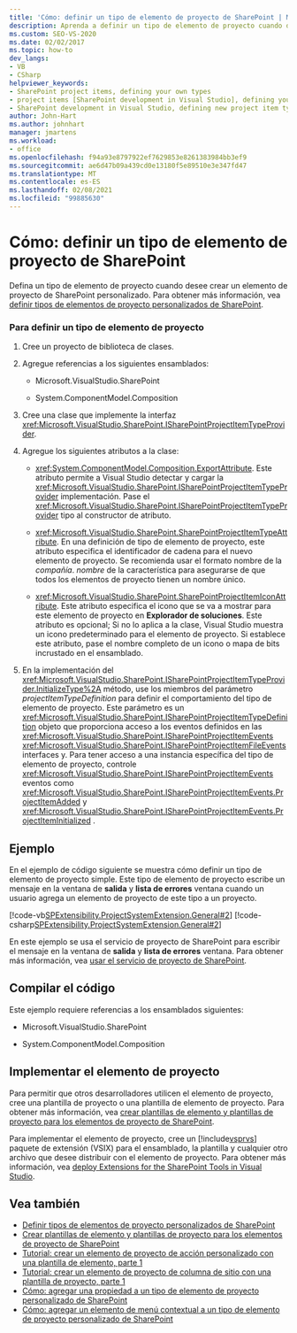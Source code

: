 ```yaml
---
title: 'Cómo: definir un tipo de elemento de proyecto de SharePoint | Microsoft Docs'
description: Aprenda a definir un tipo de elemento de proyecto cuando desee crear un elemento de proyecto de SharePoint personalizado.
ms.custom: SEO-VS-2020
ms.date: 02/02/2017
ms.topic: how-to
dev_langs:
- VB
- CSharp
helpviewer_keywords:
- SharePoint project items, defining your own types
- project items [SharePoint development in Visual Studio], defining your own types
- SharePoint development in Visual Studio, defining new project item types
author: John-Hart
ms.author: johnhart
manager: jmartens
ms.workload:
- office
ms.openlocfilehash: f94a93e8797922ef7629853e8261383984bb3ef9
ms.sourcegitcommit: ae6d47b09a439cd0e13180f5e89510e3e347fd47
ms.translationtype: MT
ms.contentlocale: es-ES
ms.lasthandoff: 02/08/2021
ms.locfileid: "99885630"
---
```

# <a name="how-to-define-a-sharepoint-project-item-type"></a>Cómo: definir un tipo de elemento de proyecto de SharePoint
  Defina un tipo de elemento de proyecto cuando desee crear un elemento de proyecto de SharePoint personalizado. Para obtener más información, vea [definir tipos de elementos de proyecto personalizados de SharePoint](../sharepoint/defining-custom-sharepoint-project-item-types.md).

### <a name="to-define-a-project-item-type"></a>Para definir un tipo de elemento de proyecto

1. Cree un proyecto de biblioteca de clases.

2. Agregue referencias a los siguientes ensamblados:

    - Microsoft.VisualStudio.SharePoint

    - System.ComponentModel.Composition

3. Cree una clase que implemente la interfaz <xref:Microsoft.VisualStudio.SharePoint.ISharePointProjectItemTypeProvider>.

4. Agregue los siguientes atributos a la clase:

    - <xref:System.ComponentModel.Composition.ExportAttribute>. Este atributo permite a Visual Studio detectar y cargar la <xref:Microsoft.VisualStudio.SharePoint.ISharePointProjectItemTypeProvider> implementación. Pase el <xref:Microsoft.VisualStudio.SharePoint.ISharePointProjectItemTypeProvider> tipo al constructor de atributo.

    - <xref:Microsoft.VisualStudio.SharePoint.SharePointProjectItemTypeAttribute>. En una definición de tipo de elemento de proyecto, este atributo especifica el identificador de cadena para el nuevo elemento de proyecto. Se recomienda usar el formato nombre de la *compañía*. *nombre* de la característica para asegurarse de que todos los elementos de proyecto tienen un nombre único.

    - <xref:Microsoft.VisualStudio.SharePoint.SharePointProjectItemIconAttribute>. Este atributo especifica el icono que se va a mostrar para este elemento de proyecto en **Explorador de soluciones**. Este atributo es opcional; Si no lo aplica a la clase, Visual Studio muestra un icono predeterminado para el elemento de proyecto. Si establece este atributo, pase el nombre completo de un icono o mapa de bits incrustado en el ensamblado.

5. En la implementación del <xref:Microsoft.VisualStudio.SharePoint.ISharePointProjectItemTypeProvider.InitializeType%2A> método, use los miembros del parámetro *projectItemTypeDefinition* para definir el comportamiento del tipo de elemento de proyecto. Este parámetro es un <xref:Microsoft.VisualStudio.SharePoint.ISharePointProjectItemTypeDefinition> objeto que proporciona acceso a los eventos definidos en las <xref:Microsoft.VisualStudio.SharePoint.ISharePointProjectItemEvents> <xref:Microsoft.VisualStudio.SharePoint.ISharePointProjectItemFileEvents> interfaces y. Para tener acceso a una instancia específica del tipo de elemento de proyecto, controle <xref:Microsoft.VisualStudio.SharePoint.ISharePointProjectItemEvents> eventos como <xref:Microsoft.VisualStudio.SharePoint.ISharePointProjectItemEvents.ProjectItemAdded> y <xref:Microsoft.VisualStudio.SharePoint.ISharePointProjectItemEvents.ProjectItemInitialized> .

## <a name="example"></a>Ejemplo
 En el ejemplo de código siguiente se muestra cómo definir un tipo de elemento de proyecto simple. Este tipo de elemento de proyecto escribe un mensaje en la ventana de **salida** y **lista de errores** ventana cuando un usuario agrega un elemento de proyecto de este tipo a un proyecto.

 [!code-vb[SPExtensibility.ProjectSystemExtension.General#2](../sharepoint/codesnippet/VisualBasic/projectsystemexamples/extension/projectitemtype.vb#2)]
 [!code-csharp[SPExtensibility.ProjectSystemExtension.General#2](../sharepoint/codesnippet/CSharp/projectsystemexamples/extension/projectitemtype.cs#2)]

 En este ejemplo se usa el servicio de proyecto de SharePoint para escribir el mensaje en la ventana de **salida** y **lista de errores** ventana. Para obtener más información, vea [usar el servicio de proyecto de SharePoint](../sharepoint/using-the-sharepoint-project-service.md).

## <a name="compile-the-code"></a>Compilar el código
 Este ejemplo requiere referencias a los ensamblados siguientes:

- Microsoft.VisualStudio.SharePoint

- System.ComponentModel.Composition

## <a name="deploy-the-project-item"></a>Implementar el elemento de proyecto
 Para permitir que otros desarrolladores utilicen el elemento de proyecto, cree una plantilla de proyecto o una plantilla de elemento de proyecto. Para obtener más información, vea [crear plantillas de elemento y plantillas de proyecto para los elementos de proyecto de SharePoint](../sharepoint/creating-item-templates-and-project-templates-for-sharepoint-project-items.md).

 Para implementar el elemento de proyecto, cree un [!include[vsprvs](../sharepoint/includes/vsprvs-md.md)] paquete de extensión (VSIX) para el ensamblado, la plantilla y cualquier otro archivo que desee distribuir con el elemento de proyecto. Para obtener más información, vea [deploy Extensions for the SharePoint Tools in Visual Studio](../sharepoint/deploying-extensions-for-the-sharepoint-tools-in-visual-studio.md).

## <a name="see-also"></a>Vea también
- [Definir tipos de elementos de proyecto personalizados de SharePoint](../sharepoint/defining-custom-sharepoint-project-item-types.md)
- [Crear plantillas de elemento y plantillas de proyecto para los elementos de proyecto de SharePoint](../sharepoint/creating-item-templates-and-project-templates-for-sharepoint-project-items.md)
- [Tutorial: crear un elemento de proyecto de acción personalizado con una plantilla de elemento, parte 1](../sharepoint/walkthrough-creating-a-custom-action-project-item-with-an-item-template-part-1.md)
- [Tutorial: crear un elemento de proyecto de columna de sitio con una plantilla de proyecto, parte 1](../sharepoint/walkthrough-creating-a-site-column-project-item-with-a-project-template-part-1.md)
- [Cómo: agregar una propiedad a un tipo de elemento de proyecto personalizado de SharePoint](../sharepoint/how-to-add-a-property-to-a-custom-sharepoint-project-item-type.md)
- [Cómo: agregar un elemento de menú contextual a un tipo de elemento de proyecto personalizado de SharePoint](../sharepoint/how-to-add-a-shortcut-menu-item-to-a-custom-sharepoint-project-item-type.md)
